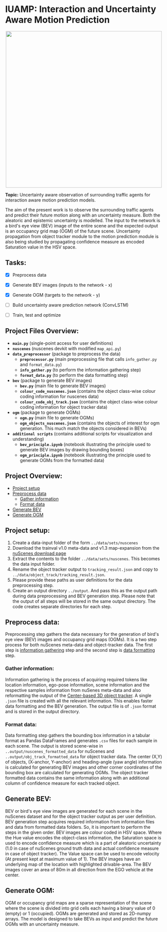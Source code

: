 # IUAMP: Interaction and Uncertainty Aware Motion Prediction

<p align="center">
<img src="https://github.com/Chidvilas-Karpenahalli-Ramakrishna/MasterThesis/blob/main/additional_scripts/sample_33_14.png" width="500" height="500">
</p>


**Topic:** Uncertainty aware observation of surrounding traffic agents for interaction aware motion prediction models.

The aim of the present work is to observe the surrounding traffic agents and predict their future motion along with an uncertainty measure. Both the aleatoric and epistemic uncertainty is modelled. The input to the network is a bird's eye view (BEV) image of the entire scene and the expected output is an occupancy grid map (OGM) of the future scene. Uncertainty propagation from object tracker module to the motion prediction module is also being studied by propagating confidence measure as encoded Saturation value in the HSV space.


## Tasks:
- [x] Preprocess data
- [x] Generate BEV images (inputs to the network - x)
- [x] Generate OGM (targets to the network - y)
- [ ] Build uncertainty aware prediction network (ConvLSTM)
- [ ] Train, test and optimize


## Project Files Overview:
- **`main.py`** (single-point access for user definitions)
- **`nuscenes`** (nuscenes devkit with modified `map_api.py`) 
- **`data_preprocessor`** (package to preprocess the data) 
  - **`preprocessor.py`** (main preprocessing file that calls `info_gather.py` and `format_data.py`)
  - **`info_gather.py`** (to perform the information gathering step)
  - **`format_data.py`** (to perform the data formatting step)
- **`bev`** (package to generate BEV images)
  - **`bev.py`** (main file to generate BEV images)
  - **`colour_code_nuscenes.json`** (contains the object class-wise colour coding information for nuscenes data)  
  - **`colour_code_obj_track.json`** (contains the object class-wise colour coding information for object tracker data)
- **`ogm`** (package to generate OGMs)
  - **`ogm.py`** (main file to generate OGMs)
  - **`ogm_objects_nuscenes.json`** (contains the objects of interest for ogm generation. This much match the objects considered in BEVs)
- **`additional scripts`** (contains additional scripts for visualization and understanding)
  - **`bev_principle.ipynb`** (notebook illustrating the principle used to generate BEV images by drawing bounding boxes)
  - **`ogm_principle.ipynb`** (notebook illustrating the principle used to generate OGMs from the formatted data)

## Project Overview:
- [Project setup](#project-setup)
- [Preprocess data](#preprocess-data)
  - [Gather information](#gather-information) 
  - [Format data](#format-data)
- [Generate BEV](#generate-bev)
- [Generate OGM](#generate-ogm)

## Project setup:
1. Create a data-input folder of the form `../data/sets/nuscenes`
2. Download the trainval v1.0 meta-data and v1.3 map-expansion from the [nuScenes download page](https://www.nuscenes.org/download)
3. Extract the contents to the folder `../data/sets/nuscenes`. This becomes the data input folder.
4. Rename the object tracker output to `tracking_result.json` and copy to `../data/object_track/tracking_result.json`.
5. Please provide these paths as user definitions for the data preprocessing step.
6. Create an output directory `../output`. And pass this as the output path during data preprocessing and BEV generation step. Please note that the output of all steps will be stored in the same output directory. The code creates separate directories for each step.

## Preprocess data:
Preprocessing step gathers the data necessary for the generation of bird's eye view (BEV) images and occupancy grid maps (OGMs). It is a two step process for both nuScenes meta-data and object-tracker data. The first step is [information gathering](#gather-information) step and the second step is [data formatting](#format-data) step.   

### Gather information:
Information gathering is the process of acquiring required tokens like location information, ego-pose information, scene information and the respective samples information from nuSenes meta-data and also reformatting the output of the [Center-based 3D object tracker](https://github.com/tianweiy/CenterPoint). A single `.json` file is created with all the relevant information. This enables faster data formatting and the BEV generation. The output file is of `.json` format and is stored in the output directory.

### Format data:
Data formatting step gathers the bounding box information in a tabular format as Pandas DataFrames and generates `.csv` files for each sample in each scene. The output is stored scene-wise in `..output/nuscenes_formatted_data` for nuScenes and `..output/obj_track_formatted_data` for object tracker data. The center (X,Y) of objects, (X-anchor, Y-anchor) and heading-angle (yaw angle) information is calculated for generating BEV images and other corner coordinates of the bounding box are calculated for generating OGMs. The object tracker formatted data contains the same information along with an additional column of confidence measure for each tracked object.

## Generate BEV:
BEV or bird's eye view images are generated for each scene in the nuScenes dataset and for the object tracker output as per user definition. BEV generation step acquires required information from information files and data from formatted data folders. So, it is important to perform the steps in the given order. BEV images are colour coded in HSV space. Where the Hue value encodes the object-class information, the Saturation space is used to encode confidence measure which is a part of aleatoric uncertainty (1.0 in case of nuScenes ground truth data and actual confidence measure in case of object tracker). The Value space can be used to encode velocity (At present kept at maximum value of 1). The BEV images have an underlying map of the location with highlighted drivable-area. The BEV images cover an area of 80m in all direction from the EGO vehicle at the center.

## Generate OGM:
OGM or occupancy grid maps are a sparse representation of the scene where the scene is divided into grid cells each having a binary value of 0 (empty) or 1 (occupied). OGMs are generated and stored as 2D-numpy arrays. The model is designed to take BEVs as input and predict the future OGMs with an uncertainty measure.

